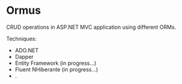 # Ormus
CRUD operations in ASP.NET MVC application using different ORMs.

Techniques:
* ADO.NET
* Dapper
* Entity Framework (in progress...)
* Fluent NHiberante (in progress...)
* .
